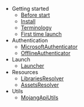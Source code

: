 - Getting started
    - [Before start](/before_start.md)
    - [Install](/install.md)
    - [Terminology](/terminology.md)
    - [First time launch](/launch_first.md)
- Authentication
    - [MicrosoftAuthenticator](/ms_authenticator.md)
    - [OfflineAuthenticator](/offline_authenticator.md)
- Launch
    - [Launcher](/launcher.md)
- Resources
    - [LibrariesResolver](/libraries_resolver.md)
    - [AssetsResolver](/assets_resolver.md)
- Utils
    - [MojangApiUtils](/mojang_api_utils.md)
